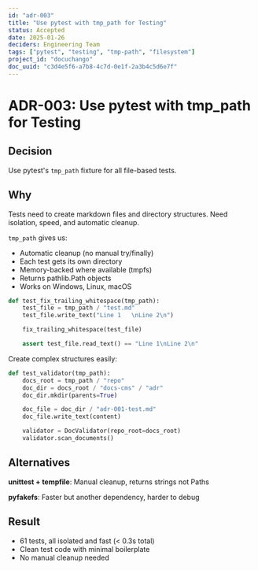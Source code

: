 ```yaml
---
id: "adr-003"
title: "Use pytest with tmp_path for Testing"
status: Accepted
date: 2025-01-26
deciders: Engineering Team
tags: ["pytest", "testing", "tmp-path", "filesystem"]
project_id: "docuchango"
doc_uuid: "c3d4e5f6-a7b8-4c7d-0e1f-2a3b4c5d6e7f"
---
```


# ADR-003: Use pytest with tmp_path for Testing

## Decision

Use pytest's `tmp_path` fixture for all file-based tests.

## Why

Tests need to create markdown files and directory structures. Need isolation, speed, and automatic cleanup.

`tmp_path` gives us:
- Automatic cleanup (no manual try/finally)
- Each test gets its own directory
- Memory-backed where available (tmpfs)
- Returns pathlib.Path objects
- Works on Windows, Linux, macOS

```python
def test_fix_trailing_whitespace(tmp_path):
    test_file = tmp_path / "test.md"
    test_file.write_text("Line 1   \nLine 2\n")

    fix_trailing_whitespace(test_file)

    assert test_file.read_text() == "Line 1\nLine 2\n"
```

Create complex structures easily:
```python
def test_validator(tmp_path):
    docs_root = tmp_path / "repo"
    doc_dir = docs_root / "docs-cms" / "adr"
    doc_dir.mkdir(parents=True)

    doc_file = doc_dir / "adr-001-test.md"
    doc_file.write_text(content)

    validator = DocValidator(repo_root=docs_root)
    validator.scan_documents()
```

## Alternatives

**unittest + tempfile**: Manual cleanup, returns strings not Paths

**pyfakefs**: Faster but another dependency, harder to debug

## Result

- 61 tests, all isolated and fast (< 0.3s total)
- Clean test code with minimal boilerplate
- No manual cleanup needed
